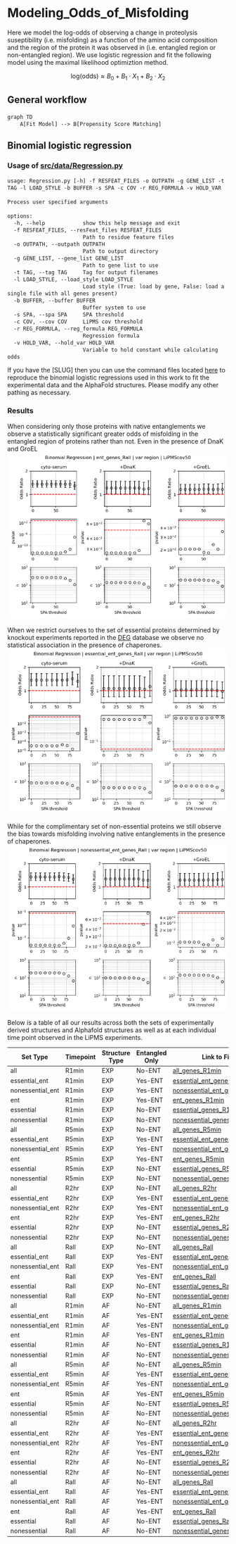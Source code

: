# Modeling_Odds_of_Misfolding  
Here we model the log-odds of observing a change in proteolysis suseptibility (i.e. misfolding) as a function of the amino acid composition and the region of the protein it was observed in (i.e. entangled region or non-entangled region). We use logistic regression and fit the following model using the maximal likelihood optimiztion method.

$$
\text{log(odds)} \approx B_0 + B_1 \cdot X_1 + B_2 \cdot X_2
$$

## General workflow
```mermaid
graph TD
    A[Fit Model] --> B[Propensity Score Matching]
``` 

## Binomial logistic regression



### Usage of [src/data/Regression.py](src/data/Regression.py)
```
usage: Regression.py [-h] -f RESFEAT_FILES -o OUTPATH -g GENE_LIST -t TAG -l LOAD_STYLE -b BUFFER -s SPA -c COV -r REG_FORMULA -v HOLD_VAR

Process user specified arguments

options:
  -h, --help            show this help message and exit
  -f RESFEAT_FILES, --resFeat_files RESFEAT_FILES
                        Path to residue feature files
  -o OUTPATH, --outpath OUTPATH
                        Path to output directory
  -g GENE_LIST, --gene_list GENE_LIST
                        Path to gene list to use
  -t TAG, --tag TAG     Tag for output filenames
  -l LOAD_STYLE, --load_style LOAD_STYLE
                        Load style (True: load by gene, False: load a single file with all genes present)
  -b BUFFER, --buffer BUFFER
                        Buffer system to use
  -s SPA, --spa SPA     SPA threshold
  -c COV, --cov COV     LiPMS cov threshold
  -r REG_FORMULA, --reg_formula REG_FORMULA
                        Regression formula
  -v HOLD_VAR, --hold_var HOLD_VAR
                        Variable to hold constant while calculating odds
```


If you have the [SLUG] then you can use the command files located [here](src/command_lists/Regressions_whole_proteome.cmds) to reproduce the binomial logistic regressions used in this work to fit the experimental data and the AlphaFold structures. Please modify any other pathing as necessary. 

### Results 
When considering only those proteins with native entanglements we observe a statistically significant greater odds of misfolding in the entangled region of proteins rather than not. Even in the presence of DnaK and GroEL
![All proteins with native entanglements](Figures/Regressions/whole_proteome/EXP/ent_genes_Rall_binomial_regression_results_var-region_LiPMScov50.png)  

When we restrict ourselves to the set of essential proteins determined by knockout experiments reported in the [DEG](http://origin.tubic.org/deg/public/index.php) database we observe no statistical association in the presence of chaperones.  
![Essential proteins with native entanglements](Figures/Regressions/whole_proteome/EXP/essential_ent_genes_Rall_binomial_regression_results_var-region_LiPMScov50.png)

While for the complimentary set of non-essential proteins we still observe the bias towards misfolding involving native entanglements in the presence of chaperones. 
![Non-Essential proteins with native entanglements](Figures/Regressions/whole_proteome/EXP/nonessential_ent_genes_Rall_binomial_regression_results_var-region_LiPMScov50.png)

Below is a table of all our results across both the sets of experimentally derived structures and Alphafold structures as well as at each individual time point observed in the LiPMS experiments.  

| Set Type               | Timepoint | Structure Type | Entangled Only | Link to File                                                                                   |
|------------------------|-----------|----------------|-----------------|------------------------------------------------------------------------------------------------|
| all                    | R1min     | EXP            | No-ENT              | [all_genes_R1min](Figures/Regressions/whole_proteome/EXP/all_genes_R1min_binomial_regression_results_var-region_LiPMScov50.png)       |
| essential_ent           | R1min     | EXP            | Yes-ENT             | [essential_ent_genes_R1min](Figures/Regressions/whole_proteome/EXP/essential_ent_genes_R1min_binomial_regression_results_var-region_LiPMScov50.png) |
| nonessential_ent        | R1min     | EXP            | Yes-ENT             | [nonessential_ent_genes_R1min](Figures/Regressions/whole_proteome/EXP/nonessential_ent_genes_R1min_binomial_regression_results_var-region_LiPMScov50.png) |
| ent                    | R1min     | EXP            | Yes-ENT             | [ent_genes_R1min](Figures/Regressions/whole_proteome/EXP/ent_genes_R1min_binomial_regression_results_var-region_LiPMScov50.png)         |
| essential              | R1min     | EXP            | No-ENT              | [essential_genes_R1min](Figures/Regressions/whole_proteome/EXP/essential_genes_R1min_binomial_regression_results_var-region_LiPMScov50.png) |
| nonessential           | R1min     | EXP            | No-ENT              | [nonessential_genes_R1min](Figures/Regressions/whole_proteome/EXP/nonessential_genes_R1min_binomial_regression_results_var-region_LiPMScov50.png) |
| all                    | R5min     | EXP            | No-ENT              | [all_genes_R5min](Figures/Regressions/whole_proteome/EXP/all_genes_R5min_binomial_regression_results_var-region_LiPMScov50.png)     |
| essential_ent           | R5min     | EXP            | Yes-ENT             | [essential_ent_genes_R5min](Figures/Regressions/whole_proteome/EXP/essential_ent_genes_R5min_binomial_regression_results_var-region_LiPMScov50.png) |
| nonessential_ent        | R5min     | EXP            | Yes-ENT             | [nonessential_ent_genes_R5min](Figures/Regressions/whole_proteome/EXP/nonessential_ent_genes_R5min_binomial_regression_results_var-region_LiPMScov50.png) |
| ent                    | R5min     | EXP            | Yes-ENT             | [ent_genes_R5min](Figures/Regressions/whole_proteome/EXP/ent_genes_R5min_binomial_regression_results_var-region_LiPMScov50.png)         |
| essential              | R5min     | EXP            | No-ENT              | [essential_genes_R5min](Figures/Regressions/whole_proteome/EXP/essential_genes_R5min_binomial_regression_results_var-region_LiPMScov50.png) |
| nonessential           | R5min     | EXP            | No-ENT              | [nonessential_genes_R5min](Figures/Regressions/whole_proteome/EXP/nonessential_genes_R5min_binomial_regression_results_var-region_LiPMScov50.png) |
| all                    | R2hr      | EXP            | No-ENT              | [all_genes_R2hr](Figures/Regressions/whole_proteome/EXP/all_genes_R2hr_binomial_regression_results_var-region_LiPMScov50.png)       |
| essential_ent           | R2hr      | EXP            | Yes-ENT             | [essential_ent_genes_R2hr](Figures/Regressions/whole_proteome/EXP/essential_ent_genes_R2hr_binomial_regression_results_var-region_LiPMScov50.png) |
| nonessential_ent        | R2hr      | EXP            | Yes-ENT             | [nonessential_ent_genes_R2hr](Figures/Regressions/whole_proteome/EXP/nonessential_ent_genes_R2hr_binomial_regression_results_var-region_LiPMScov50.png) |
| ent                    | R2hr      | EXP            | Yes-ENT             | [ent_genes_R2hr](Figures/Regressions/whole_proteome/EXP/ent_genes_R2hr_binomial_regression_results_var-region_LiPMScov50.png)         |
| essential              | R2hr      | EXP            | No-ENT              | [essential_genes_R2hr](Figures/Regressions/whole_proteome/EXP/essential_genes_R2hr_binomial_regression_results_var-region_LiPMScov50.png) |
| nonessential           | R2hr      | EXP            | No-ENT              | [nonessential_genes_R2hr](Figures/Regressions/whole_proteome/EXP/nonessential_genes_R2hr_binomial_regression_results_var-region_LiPMScov50.png) |
| all                    | Rall      | EXP            | No-ENT              | [all_genes_Rall](Figures/Regressions/whole_proteome/EXP/all_genes_Rall_binomial_regression_results_var-region_LiPMScov50.png)        |
| essential_ent           | Rall      | EXP            | Yes-ENT             | [essential_ent_genes_Rall](Figures/Regressions/whole_proteome/EXP/essential_ent_genes_Rall_binomial_regression_results_var-region_LiPMScov50.png) |
| nonessential_ent        | Rall      | EXP            | Yes-ENT             | [nonessential_ent_genes_Rall](Figures/Regressions/whole_proteome/EXP/nonessential_ent_genes_Rall_binomial_regression_results_var-region_LiPMScov50.png) |
| ent                    | Rall      | EXP            | Yes-ENT             | [ent_genes_Rall](Figures/Regressions/whole_proteome/EXP/ent_genes_Rall_binomial_regression_results_var-region_LiPMScov50.png)         |
| essential              | Rall      | EXP            | No-ENT              | [essential_genes_Rall](Figures/Regressions/whole_proteome/EXP/essential_genes_Rall_binomial_regression_results_var-region_LiPMScov50.png) |
| nonessential           | Rall      | EXP            | No-ENT              | [nonessential_genes_Rall](Figures/Regressions/whole_proteome/EXP/nonessential_genes_Rall_binomial_regression_results_var-region_LiPMScov50.png) |
| all                    | R1min     | AF            | No-ENT              | [all_genes_R1min](Figures/Regressions/whole_proteome/AF/all_genes_R1min_binomial_regression_results_var-region_LiPMScov50.png)       |
| essential_ent           | R1min     | AF            | Yes-ENT             | [essential_ent_genes_R1min](Figures/Regressions/whole_proteome/AF/essential_ent_genes_R1min_binomial_regression_results_var-region_LiPMScov50.png) |
| nonessential_ent        | R1min     | AF            | Yes-ENT             | [nonessential_ent_genes_R1min](Figures/Regressions/whole_proteome/AF/nonessential_ent_genes_R1min_binomial_regression_results_var-region_LiPMScov50.png) |
| ent                    | R1min     | AF            | Yes-ENT             | [ent_genes_R1min](Figures/Regressions/whole_proteome/AF/ent_genes_R1min_binomial_regression_results_var-region_LiPMScov50.png)         |
| essential              | R1min     | AF            | No-ENT              | [essential_genes_R1min](Figures/Regressions/whole_proteome/AF/essential_genes_R1min_binomial_regression_results_var-region_LiPMScov50.png) |
| nonessential           | R1min     | AF            | No-ENT              | [nonessential_genes_R1min](Figures/Regressions/whole_proteome/AF/nonessential_genes_R1min_binomial_regression_results_var-region_LiPMScov50.png) |
| all                    | R5min     | AF            | No-ENT              | [all_genes_R5min](Figures/Regressions/whole_proteome/AF/all_genes_R5min_binomial_regression_results_var-region_LiPMScov50.png)     |
| essential_ent           | R5min     | AF            | Yes-ENT             | [essential_ent_genes_R5min](Figures/Regressions/whole_proteome/AF/essential_ent_genes_R5min_binomial_regression_results_var-region_LiPMScov50.png) |
| nonessential_ent        | R5min     | AF            | Yes-ENT             | [nonessential_ent_genes_R5min](Figures/Regressions/whole_proteome/AF/nonessential_ent_genes_R5min_binomial_regression_results_var-region_LiPMScov50.png) |
| ent                    | R5min     | AF            | Yes-ENT             | [ent_genes_R5min](Figures/Regressions/whole_proteome/AF/ent_genes_R5min_binomial_regression_results_var-region_LiPMScov50.png)         |
| essential              | R5min     | AF            | No-ENT              | [essential_genes_R5min](Figures/Regressions/whole_proteome/AF/essential_genes_R5min_binomial_regression_results_var-region_LiPMScov50.png) |
| nonessential           | R5min     | AF            | No-ENT              | [nonessential_genes_R5min](Figures/Regressions/whole_proteome/AF/nonessential_genes_R5min_binomial_regression_results_var-region_LiPMScov50.png) |
| all                    | R2hr      | AF            | No-ENT              | [all_genes_R2hr](Figures/Regressions/whole_proteome/AF/all_genes_R2hr_binomial_regression_results_var-region_LiPMScov50.png)       |
| essential_ent           | R2hr      | AF            | Yes-ENT             | [essential_ent_genes_R2hr](Figures/Regressions/whole_proteome/AF/essential_ent_genes_R2hr_binomial_regression_results_var-region_LiPMScov50.png) |
| nonessential_ent        | R2hr      | AF            | Yes-ENT             | [nonessential_ent_genes_R2hr](Figures/Regressions/whole_proteome/AF/nonessential_ent_genes_R2hr_binomial_regression_results_var-region_LiPMScov50.png) |
| ent                    | R2hr      | AF            | Yes-ENT             | [ent_genes_R2hr](Figures/Regressions/whole_proteome/AF/ent_genes_R2hr_binomial_regression_results_var-region_LiPMScov50.png)         |
| essential              | R2hr      | AF            | No-ENT              | [essential_genes_R2hr](Figures/Regressions/whole_proteome/AF/essential_genes_R2hr_binomial_regression_results_var-region_LiPMScov50.png) |
| nonessential           | R2hr      | AF            | No-ENT              | [nonessential_genes_R2hr](Figures/Regressions/whole_proteome/AF/nonessential_genes_R2hr_binomial_regression_results_var-region_LiPMScov50.png) |
| all                    | Rall      | AF            | No-ENT              | [all_genes_Rall](Figures/Regressions/whole_proteome/AF/all_genes_Rall_binomial_regression_results_var-region_LiPMScov50.png)        |
| essential_ent           | Rall      | AF            | Yes-ENT             | [essential_ent_genes_Rall](Figures/Regressions/whole_proteome/AF/essential_ent_genes_Rall_binomial_regression_results_var-region_LiPMScov50.png) |
| nonessential_ent        | Rall      | AF            | Yes-ENT             | [nonessential_ent_genes_Rall](Figures/Regressions/whole_proteome/AF/nonessential_ent_genes_Rall_binomial_regression_results_var-region_LiPMScov50.png) |
| ent                    | Rall      | AF            | Yes-ENT             | [ent_genes_Rall](Figures/Regressions/whole_proteome/AF/ent_genes_Rall_binomial_regression_results_var-region_LiPMScov50.png)         |
| essential              | Rall      | AF            | No-ENT              | [essential_genes_Rall](Figures/Regressions/whole_proteome/AF/essential_genes_Rall_binomial_regression_results_var-region_LiPMScov50.png) |
| nonessential           | Rall      | AF            | No-ENT              | [nonessential_genes_Rall](Figures/Regressions/whole_proteome/AF/nonessential_genes_Rall_binomial_regression_results_var-region_LiPMScov50.png) |


